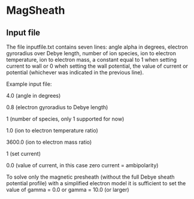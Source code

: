 # MagSheath

## Input file
The file inputfile.txt contains seven lines: angle alpha in degrees, electron gyroradius over Debye length, number of ion species, ion to electron temperature, ion to electron mass, a constant equal to 1 when setting current to wall or 0 wheh setting the wall potential, the value of current or potential (whichever was indicated in the previous line).

Example input file:

4.0 (angle in degrees)

0.8 (electron gyroradius to Debye length)

1 (number of species, only 1 supported for now)

1.0 (ion to electron temperature ratio)

3600.0 (ion to electron mass ratio)

1 (set current)

0.0 (value of current, in this case zero current = ambipolarity)

To solve only the magnetic presheath (without the full Debye sheath potential profile) with a simplified electron model it is sufficient to set the value of gamma = 0.0 or gamma = 10.0 (or larger)
